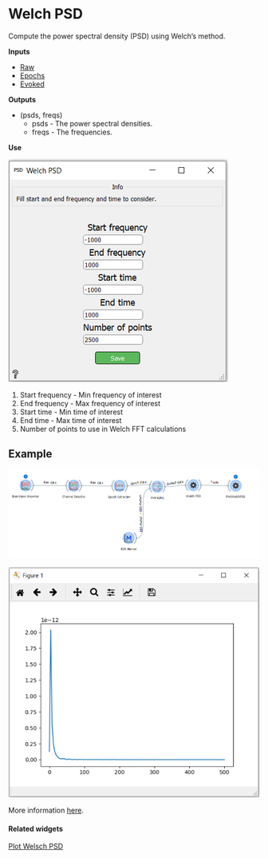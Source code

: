 Welch PSD
=========
Compute the power spectral density (PSD) using Welch’s method.


**Inputs**
- [Raw](https://mne.tools/0.17/generated/mne.io.Raw.html#mne.io.Raw)
- [Epochs](https://mne.tools/0.17/generated/mne.Epochs.html)
- [Evoked](https://mne.tools/0.17/generated/mne.Evoked.html)

**Outputs**
- (psds, freqs)
    - psds - The power spectral densities. 
    - freqs - The frequencies.

**Use**

![](images/welch1.png)

1. Start frequency - Min frequency of interest
2. End frequency - Max frequency of interest
3. Start time - Min time of interest
4. End time - Max time of interest
5. Number of points to use in Welch FFT calculations

Example
-------

![](images/exa8work.png)

![](images/exa8plot.png)

More information [here](https://mne.tools/0.17/generated/mne.time_frequency.psd_welch.html).

#### Related widgets

[Plot Welsch PSD](PlotWelchPSD.md)